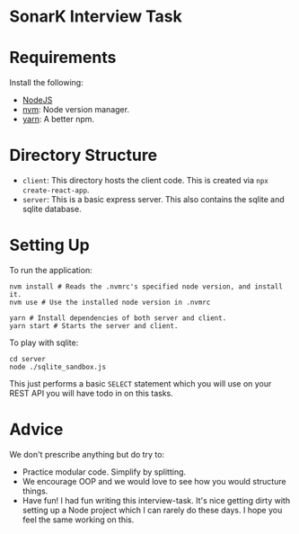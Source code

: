 SonarK Interview Task
=====================

# Requirements
Install the following:
* [NodeJS](https://nodejs.org/en/download/)
* [nvm](https://github.com/nvm-sh/nvm): Node version manager.
* [yarn](https://classic.yarnpkg.com/en/docs/install/): A better npm.

# Directory Structure
* `client`: This directory hosts the client code. This is created via `npx create-react-app`.
* `server`: This is a basic express server. This also contains the sqlite and sqlite database.

# Setting Up
To run the application:
```shell script
nvm install # Reads the .nvmrc's specified node version, and install it.
nvm use # Use the installed node version in .nvmrc

yarn # Install dependencies of both server and client.
yarn start # Starts the server and client.
```

To play with sqlite:
```shell script
cd server
node ./sqlite_sandbox.js
```

This just performs a basic `SELECT` statement which you will
use on your REST API you will have todo in on this tasks.

# Advice
We don't prescribe anything but do try to:
* Practice modular code. Simplify by splitting.
* We encourage OOP and we would love to see how you would structure things.
* Have fun! I had fun writing this interview-task. It's nice getting dirty with
  setting up a Node project which I can rarely do these days. I hope you feel the
  same working on this.